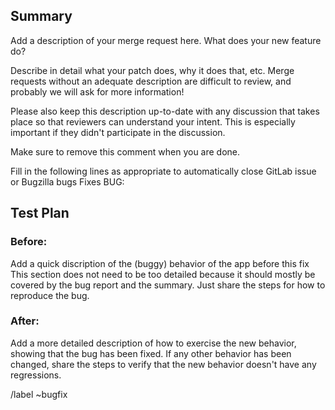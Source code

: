 ## Summary

Add a description of your merge request here. What does your new feature do?

Describe in detail what your patch does, why it does that, etc. Merge requests
without an adequate description are difficult to review, and probably we will
ask for more information!

Please also keep this description up-to-date with any discussion that takes
place so that reviewers can understand your intent. This is especially
important if they didn't participate in the discussion.

Make sure to remove this comment when you are done.

Fill in the following lines as appropriate to automatically close GitLab issue or Bugzilla bugs
Fixes <!-- Gitlab Issue Number -->
BUG: <!-- bugzilla bug -->

## Test Plan

### Before:
Add a quick discription of the (buggy) behavior of the app before this fix
This section does not need to be too detailed because it should mostly be
covered by the bug report and the summary. Just share the steps for how to
reproduce the bug.

### After:
Add a more detailed description of how to exercise the new behavior, showing
that the bug has been fixed. If any other behavior has been changed, share
the steps to verify that the new behavior doesn't have any regressions.

/label ~bugfix
